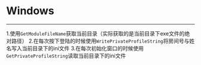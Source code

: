 ﻿# Windows



---

1.使用`GetModuleFileName`获取当前目录（实际获取的是当前目录下exe文件的绝对路径）
2.在每次按下登陆的时候使用`WritePrivateProfileString`将房间号与姓名写入当前目录下的ini文件
3.在每次初始化窗口的时候使用`GetPrivateProfileString`读取当前目录下的ini文件




